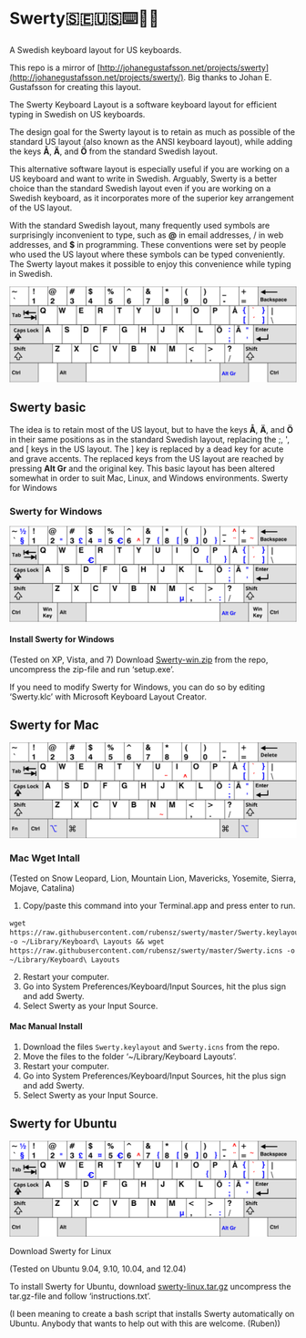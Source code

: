 # Swerty:sweden::us::keyboard::massage_man:

A Swedish keyboard layout for US keyboards.

This repo is a mirror of [http://johanegustafsson.net/projects/swerty](http://johanegustafsson.net/projects/swerty/). Big thanks to Johan E. Gustafsson for creating this layout.

The Swerty Keyboard Layout is a software keyboard layout for efficient typing in Swedish on US keyboards. 

The design goal for the Swerty layout is to retain as much as possible of the standard US layout (also known as the ANSI keyboard layout), while adding the keys **Å**, **Ä**, and **Ö** from the standard Swedish layout. 

This alternative software layout is especially useful if you are working on a US keyboard and want to write in Swedish. Arguably, Swerty is a better choice than the standard Swedish layout even if you are working on a Swedish keyboard, as it incorporates more of the superior key arrangement of the US layout. 

With the standard Swedish layout, many frequently used symbols are surprisingly inconvenient to type, such as **@** in email addresses, / in web addresses, and **$** in programming. These conventions were set by people who used the US layout where these symbols can be typed conveniently. The Swerty layout makes it possible to enjoy this convenience while typing in Swedish.

![](swerty.svg)

## Swerty basic

The idea is to retain most of the US layout, but to have the keys **Å**, **Ä**, and **Ö** in their same positions as in the standard Swedish layout, replacing the ;, ', and [ keys in the US layout. The ] key is replaced by a dead key for acute and grave accents. The replaced keys from the US layout are reached by pressing **Alt Gr** and the original key. This basic layout has been altered somewhat in order to suit Mac, Linux, and Windows environments.
Swerty for Windows

### Swerty for Windows
![](swerty-win.svg)

#### Install Swerty for Windows
(Tested on XP, Vista, and 7)
Download [Swerty-win.zip](swerty-win.zip) from the repo, uncompress the zip-file and run ‘setup.exe’.

If you need to modify Swerty for Windows, you can do so by editing ‘Swerty.klc’ with Microsoft Keyboard Layout Creator.

## Swerty for Mac
![](swerty-mac.svg)

### Mac Wget Intall
(Tested on Snow Leopard, Lion, Mountain Lion, Mavericks, Yosemite, Sierra, Mojave, Catalina)

1. Copy/paste this command into your Terminal.app and press enter to run.
```
wget https://raw.githubusercontent.com/rubensz/swerty/master/Swerty.keylayout -o ~/Library/Keyboard\ Layouts && wget https://raw.githubusercontent.com/rubensz/swerty/master/Swerty.icns -o ~/Library/Keyboard\ Layouts
```
2. Restart your computer.
3. Go into System Preferences/Keyboard/Input Sources, hit the plus sign and add Swerty.
4. Select Swerty as your Input Source. 

#### Mac Manual Install
1. Download the files `Swerty.keylayout` and `Swerty.icns` from the repo. 
2. Move the files to the folder ‘~/Library/Keyboard Layouts’.
3. Restart your computer.
4. Go into System Preferences/Keyboard/Input Sources, hit the plus sign and add Swerty.
5. Select Swerty as your Input Source. 

## Swerty for Ubuntu
![](swerty-linux.svg)

Download Swerty for Linux

(Tested on Ubuntu 9.04, 9.10, 10.04, and 12.04)

To install Swerty for Ubuntu, download [swerty-linux.tar.gz](swerty-linux.tar.gz) uncompress the tar.gz-file and follow ‘instructions.txt’.

(I been meaning to create a bash script that installs Swerty automatically on Ubuntu. Anybody that wants to help out with this are welcome. (Ruben))
